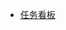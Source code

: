 * [<i class="fa fa-tasks" aria-hidden="true"></i> 任务看板](https://github.com/beldon/advanced-java/projects/1?fullscreen=true)
